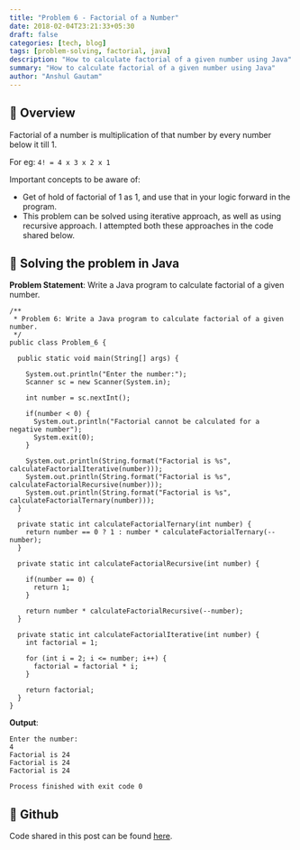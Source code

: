 ```yaml
---
title: "Problem 6 - Factorial of a Number"
date: 2018-02-04T23:21:33+05:30
draft: false
categories: [tech, blog]
tags: [problem-solving, factorial, java]
description: "How to calculate factorial of a given number using Java"
summary: "How to calculate factorial of a given number using Java"
author: "Anshul Gautam"
---
```


## 🎯 Overview
Factorial of a number is multiplication of that number by every number below it till 1.

For eg:
`4! = 4 x 3 x 2 x 1`

Important concepts to be aware of: 
- Get of hold of factorial of 1 as 1, and use that in your logic forward in the program.
- This problem can be solved using iterative approach, as well as using recursive approach. I attempted both these approaches in the code shared below.

## 🎯 Solving the problem in Java

**Problem Statement**: Write a Java program to calculate factorial of a given number.

```
/**
 * Problem 6: Write a Java program to calculate factorial of a given number.
 */
public class Problem_6 {

  public static void main(String[] args) {

    System.out.println("Enter the number:");
    Scanner sc = new Scanner(System.in);

    int number = sc.nextInt();

    if(number < 0) {
      System.out.println("Factorial cannot be calculated for a negative number");
      System.exit(0);
    }

    System.out.println(String.format("Factorial is %s", calculateFactorialIterative(number)));
    System.out.println(String.format("Factorial is %s", calculateFactorialRecursive(number)));
    System.out.println(String.format("Factorial is %s", calculateFactorialTernary(number)));
  }

  private static int calculateFactorialTernary(int number) {
    return number == 0 ? 1 : number * calculateFactorialTernary(--number);
  }

  private static int calculateFactorialRecursive(int number) {

    if(number == 0) {
      return 1;
    }

    return number * calculateFactorialRecursive(--number);
  }

  private static int calculateFactorialIterative(int number) {
    int factorial = 1;

    for (int i = 2; i <= number; i++) {
      factorial = factorial * i;
    }

    return factorial;
  }
}
```

**Output**:
```
Enter the number:
4
Factorial is 24
Factorial is 24
Factorial is 24

Process finished with exit code 0

```

## 🎯 Github
Code shared in this post can be found [here](https://github.com/anshulgammy/problem-solving-with-java/blob/main/src/com/utopian/nerd/problem/solving/Problem_6.java).
